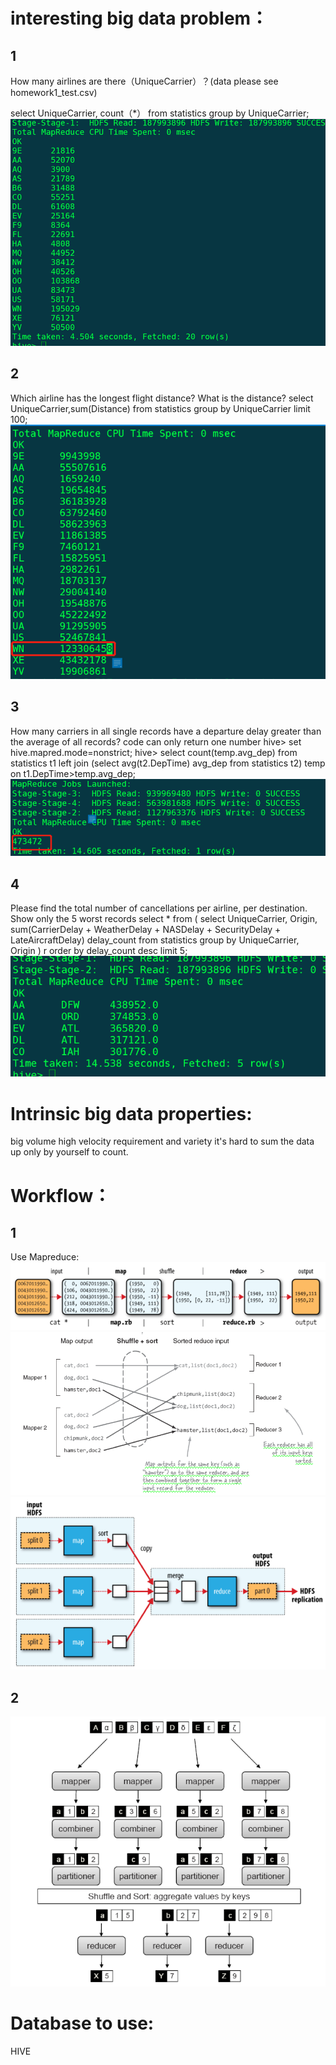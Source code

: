 # interesting big data problem：
## 1
How many airlines are there（UniqueCarrier）？(data please see homework1_test.csv)

select UniqueCarrier, count（\*） from statistics group by UniqueCarrier;
![image](https://github.com/Phyllislai12/1801212867-PHBS_BIGDATA_2019/blob/master/photo/hw1-5.png)

## 2
Which airline has the longest flight distance? What is the distance?
select UniqueCarrier,sum(Distance) from statistics group by UniqueCarrier limit 100;
![image](https://github.com/Phyllislai12/1801212867-PHBS_BIGDATA_2019/blob/master/photo/hw1-6.png)

## 3
How many carriers in all single records have a departure delay greater than the average of all records? code can only return one number
hive> set hive.mapred.mode=nonstrict;
hive> select count(temp.avg_dep) from statistics t1 left join (select avg(t2.DepTime) avg_dep from statistics t2) temp on t1.DepTime>temp.avg_dep;
![image](https://github.com/Phyllislai12/1801212867-PHBS_BIGDATA_2019/blob/master/photo/hw1-7.png)

## 4
Please find the total number of cancellations per airline, per destination. Show only the 5 worst records
 select * from (
                  select UniqueCarrier,
                         Origin,
                         sum(CarrierDelay + WeatherDelay + NASDelay + SecurityDelay + LateAircraftDelay) delay_count
                  from statistics
                  group by UniqueCarrier, Origin
              ) r order by delay_count desc limit 5;
![image](https://github.com/Phyllislai12/1801212867-PHBS_BIGDATA_2019/blob/master/photo/hw1-8.png)

# Intrinsic big data properties:
big volume
high velocity requirement
and variety
it's hard to sum the data up only by yourself to count.

# Workflow：
## 1
Use Mapreduce:
![image](https://github.com/Phyllislai12/1801212867-PHBS_BIGDATA_2019/blob/master/photo/hw1-1.png)
![image](https://github.com/Phyllislai12/1801212867-PHBS_BIGDATA_2019/blob/master/photo/hw1-2.png)
![image](https://github.com/Phyllislai12/1801212867-PHBS_BIGDATA_2019/blob/master/photo/hw1-3.png)

## 2
![image](https://github.com/Phyllislai12/1801212867-PHBS_BIGDATA_2019/blob/master/photo/hw1-4.png)

# Database to use:
HIVE

